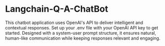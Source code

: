 # Langchain-Q-A-ChatBot
This chatbot application uses OpenAI's API to deliver intelligent and contextual responses. Set up your .env file with your OpenAI API key to get started. Designed with a system-user prompt structure, it ensures natural, human-like communication while keeping responses relevant and engaging.
